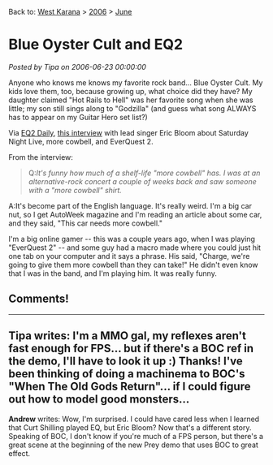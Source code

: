 Back to: [West Karana](/posts/westkarana.md) > [2006](/posts/2006/westkarana.md) > [June](./westkarana.md)
# Blue Oyster Cult and EQ2

*Posted by Tipa on 2006-06-23 00:00:00*

Anyone who knows me knows my favorite rock band... Blue Oyster Cult. My kids love them, too, because growing up, what choice did they have? My daughter claimed "Hot Rails to Hell" was her favorite song when she was little; my son still sings along to "Godzilla" (and guess what song ALWAYS has to appear on my Guitar Hero set list?)

Via [EQ2 Daily](http://www.eq2-daily.com/), [this interview](http://www.duluthsuperior.com/mld/duluthsuperior/entertainment/14870981.htm) with lead singer Eric Bloom about Saturday Night Live, more cowbell, and EverQuest 2.

From the interview:

> Q:*It's funny how much of a shelf-life "more cowbell" has. I was at an alternative-rock concert a couple of weeks back and saw someone with a "more cowbell" shirt.*

A:It's become part of the English language. It's really weird. I'm a big car nut, so I get AutoWeek magazine and I'm reading an article about some car, and they said, "This car needs more cowbell."

I'm a big online gamer -- this was a couple years ago, when I was playing "EverQuest 2" -- and some guy had a macro made where you could just hit one tab on your computer and it says a phrase. His said, "Charge, we're going to give them more cowbell than they can take!" He didn't even know that I was in the band, and I'm playing him. It was really funny.


## Comments!
---
**Tipa** writes: I&#039;m a MMO gal, my reflexes aren&#039;t fast enough for FPS... but if there&#039;s a BOC ref in the demo, I&#039;ll have to look it up :) Thanks! I&#039;ve been thinking of doing a machinema to BOC&#039;s &quot;When The Old Gods Return&quot;... if I could figure out how to model good monsters...
---
**Andrew** writes: Wow, I&#039;m surprised. I could have cared less when I learned that Curt Shilling played EQ, but Eric Bloom? Now that&#039;s a different story. Speaking of BOC, I don&#039;t know if you&#039;re much of a FPS person, but there&#039;s a great scene at the beginning of the new Prey demo that uses BOC to great effect.
